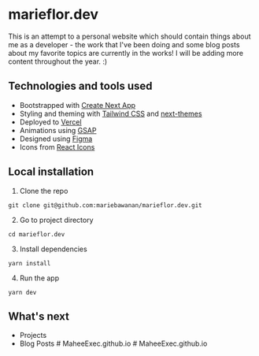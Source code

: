 # marieflor.dev

This is an attempt to a personal website which should contain things about me as a developer - the work that I've been doing and some blog posts about my favorite topics are currently in the works! I will be adding more content throughout the year. :)

## Technologies and tools used

- Bootstrapped with [Create Next App](https://nextjs.org/docs/api-reference/create-next-app)
- Styling and theming with [Tailwind CSS](https://tailwindcss.com/) and [next-themes](https://www.npmjs.com/package/next-themes?activeTab=readme)
- Deployed to [Vercel](https://vercel.com/)
- Animations using [GSAP](https://greensock.com/gsap/)
- Designed using [Figma](https://www.figma.com/)
- Icons from [React Icons](https://react-icons.github.io/react-icons/)

## Local installation

1. Clone the repo

```
git clone git@github.com:mariebawanan/marieflor.dev.git
```

2. Go to project directory

```
cd marieflor.dev
```

3. Install dependencies

```
yarn install
```

4. Run the app

```
yarn dev
```

## What's next

- Projects
- Blog Posts
#   M a h e e E x e c . g i t h u b . i o  
 #   M a h e e E x e c . g i t h u b . i o  
 